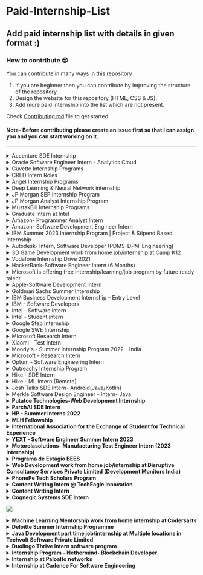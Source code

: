 # Paid-Internship-List

## Add paid internship list with details in given format :)

### How to contribute 😎<br>

You can contribute in many ways in this repository

1. If you are beginner then you can contribute by improving the structure of the repository. <br>
2. Design the website for this repository (HTML, CSS & JS). <br>
3. Add more paid internship into the list which are not present. <br>

Check [Contributing.md](https://github.com/avinash201199/Paid-Internship-List/blob/main/CONTRIBUTING.md) file to get started

#### Note- Before contributing please create an issue first so that I can assign you and you can start working on it.

<hr>

<details>
<summary>Accenture SDE Internship </summary>
<br>
About <br>
Jump-start your career when you join the Accenture Internship Program – an immersive curriculum designed to develop and empower you as you grow in your career. As an Accenture Intern, you will gain experience in working at the forefront of technology, solve business challenges, develop innovative solutions and learn from inspiring leaders. Thrive as you lead in doing work that matters while bringing out—and developing—the best in you..<br>
<br>
 
 Job description:<br>
 At Accenture, our interns work in project teams, which typically consist of 3 to 8 consultants led by a manager. The expectation is to have an active role in various aspects of the project: learning from professionals in the field, identifying issues, designing and conducting analyses, and helping to implement change. They are typically involved in discussions with, and presentations to senior client leaders. Our interns are usually assigned to a project on full-time basis. Each internship period generally lasts for 2-6 months.
 
 Pre-requisites:

<ul>
  <li>To apply, please submit your resume and transcript</li>
  <li>Currently studying in the 3rd or 4th year of university (2nd-year students are also welcome on a case-by-case basis)</li>
  <li>Track record of outstanding internship and co-curricular activities</li>
  <li>Good command of English (both spoken and written)</li>
  <li>B.Tech / B.E- (CSE/IT)/MCA</li>
</ul>

Official Website- <br>
https://www.accenture.com/sg-en/careers/local/accenture-internship-program<br>
<br>
</details>

<details>
<summary> Oracle Software Engineer Intern - Analytics Cloud </summary>
<br>
About <br>
Get a foot in the door and perhaps even get the chance to interview early for one of the best technology jobs in the world. 
Gain invaluable experience in what it is like to work at a leading global hardware and software systems innovator - Oracle. <br>

Official Website- <br>
https://eeho.fa.us2.oraclecloud.com/hcmUI/CandidateExperience/en/sites/CX_1/requisitions?mode=location
<br>
</details>

<details>
<summary> Cuvette Internship Programs </summary>
<br>
About <br>
Cuvette (pronounced as Q-vet) is the #1 way for College students & Early Graduates to get Internships, Jobs in Software, Management, Media, etc.<br>
<br>

Official Website- <br>
https://www.cuvette.tech/<br>
<br>

</details>

<details>
<summary> CRED Intern Roles </summary>
<br>

#### Role: Operations excellence intern

#### Location: Benguluru, Karnataka, India

#### Responsibilities:

* analyse business processes, find gaps and tackle problems in creative and logical ways and consistently brainstorm alternative solutions
* collaborate with different stakeholders within and outside operations to solve problems and develop solutions
* identifying automation opportunities and helping the teams to reduce the manual/monotonous efforts
* draw up and generate reports and dashboards using BI tools (Tableau, Metabase, Redash) to support various functions in operations
* utilise SQL to efficiently extract data for end-users
* work on no code tool platform/Python for automation and other internal use cases
* maximize output/efficiency of ticketing tools (CRM) for better customer experience
* define metrics for continuous monitoring of performance
* evaluate and create processes to handle customer queries for different LOBs
* build an operating plan for CS for planning and strategy


#### Eligibility:<br>
* possess strong analytical skills, make well judged decisions, have good numeracy and pay strong attention to detail with great problem solving
have a flexible approach and can thrive under pressure and a fast paced work environment
* are fluent in Microsoft Excel
* exhibit good knowledge in SQL and have hands on experience with SQL
* are familiar with data analytics and data visualization
* have prior operations/customer centric internship experience
* can be a full time intern for six months, join as early as possible and work out of the Bangalore office


Official Website- <br>
https://careers.cred.club/jobPosting?apply_url=https://jobs.lever.co/cred/3332081c-d0b6-4672-b968-3f44024010a0/apply<br>
<br>

</details>

<details>
<summary> Angel Internship Programs </summary>
<br>
About <br>
Angel co is top 10 best site for providing global network and internship around the globe where one can get their dream kick start to their career.<br>
<br>

Official Website- <br>
https://angel.co/jobs<br>
<br>

</details>

<details>
<summary> Deep Learning & Neural Network internship </summary>
<br>
About <br>
Doctunes Audiotech Private Limited is a SaaS company that has the vision to deliver the world's enriching experience of listening and understanding their documents by avoiding the problem of the language barrier.<br>
<br>

Official Website- <br>
https://internshala.com/internship/detail/deep-learning-neural-network-work-from-home-job-internship-at-doctunes-audiotech-private-limited1664866451<br>
<br>

</details>

<details>
<summary> JP Morgan SEP Internship Program </summary>
 
## About

JP Morgan's SEP Internship program is a summer internship program that gives students real-world experience.
The selection of this program is done under code for good hackathon which is a hackathon that is held in the summer in which the deserving candidates receive the offer to join the program

### Code for Good Hackathon- <br>
https://careers.jpmorgan.com/in/en/students/programs/code-for-good?search=&tags=location__AsiaPacific__India<br>
 
### JP Morgan SEP Intern Interview experience- <br>
 https://www.geeksforgeeks.org/jpmorgan-chase-co-code-for-good-internship-interview-experience-2021/
<br>

</details>

<details>
<summary> JP Morgan Analyst Internship Program</summary>
<br>
About <br>
 Build your knowledge while learning how to run a global business and sharpen your leadership skills, and make connections that will advance your career.<br>
<br>
#### PREFERRED QUALIFICATIONS <br>

- 0-2 years overall development/technical support experience.<br>
- Strong object oriented development knowledge in C++ and/or Java.<br>
- Knowledge of the UNIX/Linux operating system.<br>
- Proven ability to troubleshoot and identify the root cause of issues.<br>
- Demonstrates skill and passion for operational excellence.<br>
- Documentation skills<br>
Official Website- <br>
https://careers.jpmorgan.com/us/en/students/programs?search=&tags=location__AsiaPacific__India<br>
<br>

</details>
<details>
<summary> MustakBill Internship Programs </summary>
<br>
About <br>
Mustakbil Corner is one of the best opportunities providing network for youth to browse the latest scholarships, Internships, Jobs, and other amazing fields.<br>
<br>

Official Website- <br>
https://mustakbilcorner.com/category/internships/<br>
<br>

</details>
<details>
<summary> Graduate Intern at Intel </summary>
<br>
About <br>
Intels Information Security needs engineering students passionate about the field of Information Security , Cyber Security and are excited to enhance their skills by supplementing their classroom learning Interns in Intels Information Security team.<br>
<br>

Official Website- <br>
https://jobs.intel.com/job/bengaluru/graduate-intern/41147/34063306512<br>
<br>

</details>

<details>
<summary> Amazon- Programmer Analyst Intern </summary>
<br>
About <br>
The Transportation Team is looking for a passionate software programmer analyst 
who will be responsible for working with business, operations to gather ship carrier requirements
 and collaborate with transportation technology teams to integrate new carriers and ship methods into the network.
  As part of the integration, you have to design, develop and maintain transportation documents like shipping labels, 
  carrier electronic manifest and invoices. You should also be working alongside development on Amazon Corporate and 
  Divisional Software projects, updating/enhancing our current software, automation of manual configuration processes 
  and documentation of our systems.<br>

Your solutions will impact our customers directly! This job requires you to constantly hit the ground
running and your ability to learn quickly and work on disparate and overlapping tasks will define your success.
The ideal candidate must be detail oriented, have superior verbal and written communication skills, strong organizational skills,
able to juggle multiple tasks at once, able to work independently and can maintain professionalism under pressure.
You must be able to identify problems before they happen and implement solutions that detect and prevent outages.
You must be able to accurately prioritize projects, make sound judgments, work to improve the customer experience,
and get the right things done. <br>

#### BASIC QUALIFICATIONS <br>

- 0-3 years overall development/technical support experience.<br>
- Strong object oriented development knowledge in C++ and/or Java.<br>
- Knowledge of the UNIX/Linux operating system.<br>
- Proven ability to troubleshoot and identify the root cause of issues.<br>
- Demonstrates skill and passion for operational excellence.<br>
- Documentation skills<br>

#### PREFERRED QUALIFICATIONS <br>

- 0-3 years overall development/technical support experience.<br>
- Strong object oriented development knowledge in C++ and/or Java.<br>
- Knowledge of the UNIX/Linux operating system.<br>
- Knowledge on velocity language.<br>
- Proven ability to troubleshoot and identify the root cause of issues.<br>
- Demonstrates skill and passion for operational excellence.<br>
- Documentation skills<br>

Official Website- <br>
https://www.amazon.jobs/en-gb/jobs/1375720/programmer-analyst-intern<br>
<br>



</details>
<details>
<summary> Amazon- Software Development Engineer Intern </summary>
<br>
About <br>
At Amazon, we hire the best minds in technology to innovate and build on behalf of our customers. The intense focus we have on our customers is why we are one of the world’s most beloved brands – customer obsession is part of our company DNA. Our interns write real software and collaborate with a select group of experienced software development engineers (SDEs) who guide interns on projects that matter to our customers.<br>

As an intern, you will be matched to a manager and a mentor. You will have the opportunity to influence the evolution of Amazon technology and lead mission critical projects early in your career. Your design, code, and raw smarts will contribute to solving some of the most complex technical challenges in the areas of distributed systems, data mining, automation, optimization, scalability, and security – just to name a few.<br>

In addition to working on an impactful project, you will have the opportunity to engage with Amazonians for both personal and professional development, expand your network, and participate in activities with other interns throughout your internship. No matter the location of your internship, we give you the tools to own your project and learn in a real-world setting. Many of our technologies overlap, and you would be hard pressed to find a team that is not using Amazon Web Services (AWS), touching the catalogue, or iterating services to better personalize for customers.<br>

If this opportunity interests you, apply and come chart your own path at Amazon.<br>

By applying to this position your application will be considered for all locations we hire for in India. This includes but is not limited to Bengaluru, Chennai, Hyderabad, Delhi and Pune.<br>
Amazon internships are full-time (40 hours/week) for eight consecutive weeks (two months) with start dates between April and May 2021 or six months (as per university academic framework) with start dates between January and February 2021.
<br>

#### KEY JOB RESPONSIBILITIES <br>

· Collaborate with experienced cross-disciplinary Amazonians to conceive, design, and bring innovative products and services to market.<br>
· Design and build innovative technologies in a large distributed computing environment, and help lead fundamental changes in the industry.<br>
· Create solutions to run predictions on distributed systems with exposure to innovative technologies at incredible scale and speed.<br>
· Build distributed storage, index, and query systems that are scalable, fault-tolerant, low cost, and easy to manage/use.<br>
· Ability to design and code the right solutions starting with broadly defined problems.<br>
· Work in an agile environment to deliver high-quality software.<br>
<br>

#### BASIC QUALIFICATIONS <br>

· Currently enrolled in a Bachelor’s or Master’s Degree in Computer Science, Computer Engineering, or related field at time of application. <br>
· Knowledge of the syntax of languages such as Java, C/C++ or Python.<br>
· Knowledge of Computer Science fundamentals such as object-oriented design, algorithm design, data structures, problem solving, and complexity analysis.<br>

#### PREFERRED QUALIFICATIONS <br>

· Previous technical internship(s), if applicable.<br>
· Experience with distributed, multi-tiered systems, algorithms, and relational databases.<br>
· Experience in optimization mathematics such as linear programming and nonlinear optimization.<br>
· Ability to effectively articulate technical challenges and solutions.<br>
· Adept at handling ambiguous or undefined problems as well as ability to think abstractly.<br>
Official Website- <br>
https://www.amazon.jobs/en/jobs/1227693/software-development-engineer-intern<br>
<br>

</details>

<details>
<summary> IBM Summer 2023 Internship Program | Project & Stipend Based Internship</summary>
<br> Important Inforamtion<br>
Duration : According to skill decided by IBM
Stipend : Interns will be paid a stipend that is competitive to other leading companies in India.
Apply By : November 14, 2022
<br>About IBM<br>
<p>IBM’s greatest invention is the IBMer. We believe that through the application of intelligence, reason and science, we can improve business, society and the human condition, bringing the power of an open hybrid cloud and AI strategy to life for our clients and partners around the world.

Restlessly reinventing since 1911, we are not only one of the largest corporate organizations in the world, we’re also one of the biggest technology and consulting employers, with many of the Fortune 50 companies relying on the IBM Cloud to run their business.

At IBM, we pride ourselves on being an early adopter of artificial intelligence, quantum computing and blockchain. Now it’s time for you to join us on our journey to being a responsible technology innovator and a force for good in the world.</p>
<br> About the work from home job/internship <br>

<br>At a high level, our internships serve multi purposes:</br>

1. Interns bring in fresh ideas and perspectives to the lab and help us conduct world-class research, thus creating impact.
2. IBM Research provides interns an environment where they experience a world-class industrial research setting.
3. Projects completed during the internships become part of larger research projects at IBM.
4.The projects that the students participate in are also of interest to the universities that they come from and help increase collaborations with the universities.

<br>Required Technical and Professional Expertise</br>

1. Student must be enrolled in one of the following degree program: Btech/MS/Mtech/PhD
2. Preferred degrees include Computer science, Mathematics. 
3. Student should have good hands-on experience in one or more of these programming languages widely used in open source community projects such as Go, Python, Ruby,      C/C++, Java, Node.js, Javascript etc.
4. Student should have decent Linux programming exposure.
5. Good to have some exposure to open source projects within Kubernetes/Big Data platform communities such as Knative, Operators, Fluentd, Prometheus, Elasticsearch      etc.
6. Good knowledge of software engineering practices including agile processes
7. Student must have very strong problem solving aptitude and ability to delve into multifaceted pieces of knowledge


<br>Who Can Apply : <br>
Only those candidates can apply who:

1. The student must be enrolled in either a Btech, MS, Mtech, or Ph.D. program.
   Mathematics and computer science degrees are preferred.
2. One or more of these programming languages, such as Go, Python, Ruby, C/C++, Java, Node.js, Javascript, etc., which are frequently used in open-source community        projects, should be well-practiced by the student.
3. The student should have some programming experience with Linux.
4. It is advantageous to have some familiarity with open source initiatives within the Kubernetes/Big Data platform communities, like Knative, Operators, Fluentd,        Prometheus, Elasticsearch, etc.
5. Good familiarity with agile procedures in software engineering
6. The student must have a very good knack for solving problems and the capacity to dig into complex areas of study.

<br>Benifits : </br>
<ul>
   <li>The interns receive a stipend that is competitive with other leading companies in India.</li>
   <li>Ierns receive an internship completion certificate from IBM after the successful completion of the internship.</li>
   <li>A great opportunity to do an internship in IBM as top leading IBM experts guide you</li>
</ul>
<br>How to apply : </br>
<ul>
   <li>To apply to IBM Summer 2023 Internship Program <a href="https://krb-sjobs.brassring.com/TGnewUI/Search/home/HomeWithPreLoad?PageType=JobDetails&partnerid=26059&siteid=5016&Areq=593855BR#jobDetails=623218_5016">Apply Now.</a></li>
   <li>After registering, you will receive an email confirmation with an IBM Reference Number. Please remember this.</li>
   <li>Please review the project specifics and make a shortlist of the three projects you would choose to work on.</li>
   <li>Please provide the three shortlisted projects and your IBM Reference number.</li>
</ul>
To view the official notification of the IBM Summer 2023 Internship Program <a href="https://researcher.draco.res.ibm.com/researcher/view_group_subpage.php?id=8101">
CLICK HERE.</a></li>
</details>


<details>
<summary>Autodesk- Intern, Software Developer (PDMS-DPM-Engineering)</summary>
<br>
About <br>

Fusion 360 is a Integrated CAD, CAM and CAE software that eliminates need for connected product development process, Unifying design, engineering and manufacturing into a single platform. Fusion Team is data backbone of Fusion 360 and is a Cloud Collaboration Tool that supports data workflows for Fusion 360. It eliminates the inefficiencies that disparate tools create when working with your internal and external teams. Fusion team enables you to manage access and share files securely with internal and external stakeholders. It supports viewing and rendering of design files as well. It helps you Remove the silos from your traditional design process and utilize a modern collaboration environment regardless of your role. Connect your teams and external stakeholders, communicate in real-time and centralize project activity.In this position, intern would be working on Fusion Team ecosystem that has myriad of microservices, monolith BE Rest Services, Web & Mobile interface, etc. We encourage applicants to bring their insight, imagination, and a healthy disregard for the impossible. Together, we can build for everyone.<br>
<br><br>

Responsibilities <br>

Research, conceive and develop software applications to extend and improve on Autodesk's product offering<br>
Collaborate on scalability issues involving access to data and information<br>
Utilize exposure to large-scale production software troubleshooting<br>
Help maintain mission critical services<br>

Minimum Qualifications<br>

Bachelor/Master of Engineering with major in: Computer Science/Mechanical/Civil/Electrical etc.<br>
Full-time, 6-month commitment from June to July 2022<br>

Preferred Qualifications<br>

Hands-on with Java and Node.js Stack<br>
Exposure to web designing using modern Front End Framework such as React, Angular, Vue, etc<br>
Exposure to DBMS such as mySQL, MongoDB, etc.<br>

Official Website- <br>
https://autodesk.wd1.myworkdayjobs.com/en-US/uni/job/Pune-IND/Intern--Software-Developer--PDMS-DPM-Engineering-_22WD57844<br>
<br>

</details>  
<details>
<summary> 3D Game Development work from home job/internship at Camp K12</summary>
<br> Important Inforamtion<br>
Duration : 2 months
Stipend : Rs 20,000
Apply By : 11 October,22
<br>About Camp K12<br>
<p>Camp K12 is an ed-tech startup founded by an MIT and Harvard computer science graduate and ex-CEO of Apple India to bring coding and 21st-century skills to students from age groups 6-18 around the globe. We were India's first coding boot camp for school kids in 2011. Today, we are leading the K-12 education space, both offline and online, by making cutting-edge techs like AI, 3D/virtual reality programming, and web & mobile app development and making it accessible to young students via our custom-built technology platforms. Our alumni team of diverse 1000+ changemakers has taught over 50,000+ students, worked with 200+ schools nationwide, and collaborated with institutions like Google, Adobe, IIM Bangalore, IIT Delhi, and more to inspire an entire generation of young makers and doers. Want to make a dent in the education sector? Come and be a part of us, get trained by TFI alumni and Google instructors, and join the movement.</p>
<br> About the work from home job/internship <br>

Selected intern's day-to-day responsibilities include:

1. Ideate and create games on an in-house block-based coding platform
2. Understand the game design, mechanics and enhance the functionalities of the game after receiving feedback
3. Make changes and debug the code to make games for kids

<br? Skills Required <br>
<ul>
    <li>Animation</li>
    <li>AutoCAD</li>
    <li>Blender 3D</li>
    <li>Design Thinking</li>
    <li>Unity 3D</li>
    <li>Unity Engine</li>
</ul>
<br>Who Can Apply ? <br>
Only those candidates can apply who:

1. are available for the work from home job/internship

2. can start the work from home job/internship between 26th Sep'22 and 31st Oct'22

3. are available for duration of 2 months

4. have relevant skills and interests

* Women wanting to start/restart their career can also apply.
<br><a href="https://internshala.com/internship/detail/3d-game-development-work-from-home-job-internship-at-camp-k121664188193">Apply Now.</a><br>

</details>

<details>
 <summary>
  Vodafone Internship Drive 2021</summary>
 <br>
 <h1>About</h1>
 Vodafone is hiring for the position of the intern, for more such off campus drives, internships, free udemy coupons be updated on our website. <br>
<h2>What helps you in getting selected?</h2>

- **Resume:** A resume or CV is the first thing that will reach your recruiter/employer.
  - Your resume should not exceed more than a page.
  - Your resume should mention your skills and projects (most important)
  - Never send resume in docx file. Always send your resume in pdf file format.
  - Your resume should have a clear focus on the job position that you are looking forward to.
- Prepare for your exams through test series and learning material. ([Edusera](https://edusera.org/) Recommended)
- Improve your communication skills.
- Maintain your Linkedin Profile (Highly recommended)
  <br>

# **Eligibility**

- Data Modelling
- Data Visualisation
- Data Analytics and Insights
- Data Management and Transformation
- AI – Deep and Machine Learning
- Leading Organisation Culture and
- ChangeStrategic
- Mindset

#### BASIC QUALIFICATIONS <br>

- Currently enrolled in a Bachelor’s or Master’s Degree in Computer Science, Computer Engineering, or related field at time of application. <br>
- Knowledge of the syntax of languages such as Java, C/C++ or Python.<br>
- Knowledge of Computer Science fundamentals such as object-oriented design, algorithm design, data structures, problem solving, and complexity analysis.<br>
[official Vodafone site](https://careers.vodafone.com/job/Pune-Intern/722984701)
</details>

<details>
 <summary>
  HackerRank-Software Engineer Intern (6 Months)</summary>
 <br>
 <h1>About</h1>
 This is a 6 month full-time internship (Jan - June 2022).
Please apply only if you're available full-time for the entire duration. <br>
If you're happily obsessed with writing great code that will be used by other great engineers around the world, read on - this just may be the perfect role for you. HackerRank is looking for high potential Hacker Interns to join our team of world-class full-time Hackers as we build the most engaged community of Developers.<br>
The hypothesis: Every hacker has a category of challenges that they love, whether they are coding at their level or pushing their limits and learning something new.<br>

<h1>Life as an intern at HackerRank</h1>

World class mentors, great culture and amazing people and opportunities to make a difference all in a real world scenario and right at the beginning of your career! If this sounds exciting, read on...<br>

- Each one of you will be paired with a mentor, who will support you throughout your internship.<br>
- You get to push your code to prod and contribute to meaningful & real-world projects right from your first month.<br>
- Transparent communication is the key metrics binding all of us here. You’ll have access to all the information needed including the company’s progress every week directly from the Executive team. <br>
- You’ll have direct access to all employees in the company and can always challenge the status quo enabling you to be more data driven. <br>
- Whether you're graduating and seeking a full-time position after your internship, or hoping to return for another internship next year, you'll be considered for a returning offer during your internship.<br>
- You get to design your own internship page with your batch. Glance through the previous years’ pages 2014, 2015, 2016, 2017, 2018 winter, 2018 summer, 2019 winter, 2019 summer, 2020 winter, Indy 2020 winter, 2021 winter and 2021 summer.<br>
- What do the previous Interns have to say ? Take a sneak peek (Blog post by Urvashi, blog post by Atibhi, blog post by Miloni)
  <br>

**Steps to apply for Internship**

<h2>Solve 3 challenges</h2>
Visit https://www.hackerrank.com/contests/hackerrank-internship-challenges/challenges and solve all three challenges in that page. There is no time limit to solve these challenges. These challenges are not your standard DSA questions, but simple coding questions. All we want to check is whether you can translate from English to (C/C++/Python or Java....). This round is not intended to understand your dynamic programming or BFS/DFS skills. But we need to ensure you can code simple programming challenges before we consider you for the next round. Please make sure you mention your HackerRank profile (with which you solved the three questions) in your resume.<br>

<h2>Create a resume.</h2>
Go to hackerresume.com and create a resume there. ONLY the resumes created at HackerResume will be considered for the internship.
Why do we ask for resume in this format? Your resume is actually reviewed by Hari, the CTO of HackerRank. He accepts of having "well designed resume bias". Everyone (including Hari) likes a good resume. But in an ideal world, only your work/skill in the resume should matter. Design of the resume should not decide whether you are selected to the next round or not. To avoid this bias completely, we are trying to get all the resume in a single, simple & same format. 
Also, we've picked one of the best resume template out there to create a resume for you. We've also followed some of the best practices from the book https://thetechresume.com/ so that you don't have to do all the hard work. We hope even if things don't end well with HackerRank internship, this resume is helpful to you.<br>

<h2>Upload your resume</h2>
Come back to this page, scroll down and Apply to the job below only with your HackerResume.<br>
DON'T USE THE APPLY VIA LINKEDIN OPTION.<br>
If you have any questions about the above mentioned steps, write into internship-queries@hackerrank.com and someone from our team will answer it.

[official HackerRank site](https://boards.greenhouse.io/hackerrank/jobs/3223315)

</details>

<details>
<summary> Microsoft is offering free internship/learning/job program by future ready talent </summary>
<br>
 <h1> About </h1> <br>
Future Ready Talent is a virtual internship platform with an opportunity to learn the in-demand azure cloud & security skills aligned to industry needs. The program aims at preparing learners work towards solving business challenges and creating innovative solutions using the power of Microsoft Azure & GitHub tools.<br>

 <h1> How does it work? </h1> <br>

Future Ready Talent is a virtual internship platform for students with an opportunity to learn the in-demand technology skills and work towards solving real world problem using the power of Microsoft Azure & GitHub tools. The students can earn internship credits on completion of the program with an entry to exclusive career fairs. <br>

The program is open to all students who will be joining the workforce in next 2 years along with students who graduated in 2021. <br>

<h1> Goal of the Program </h1> <br>

Future Ready Talent is a virtual internship platform with an opportunity to learn the in-demand azure cloud & security skills aligned to industry needs. The program aims at preparing learners work towards solving business challenges and creating innovative solutions using the power of Microsoft Azure & GitHub tools. <br>

Future Ready Talent is a virtual internship platform with an opportunity to learn the in-demand azure cloud & security skills aligned to industry needs. The program aims at preparing learners work towards solving business challenges and creating innovative solutions using the power of Microsoft Azure & GitHub tools. <br>

# **Eligibility**

The program is open to students who will graduate in 2022, 2023, and graduated in 2021. Students from all specializations are open to participate. <br>

Official Website- <br>
https://futurereadytalent.in/courses <br>
<br>

</details>

<details>
 <summary> Apple-Software Development Intern </summary>
 <br>
 <h1>About</h1>
 People at Apple don’t just build products — they craft the kind of experience that has revolutionised entire industries. The diverse collection of our people and their ideas encourage innovation in everything we do. Imagine what you could do here! Join Apple, and help us leave the world better than we found it. At Apple, new ideas have a way of becoming phenomenal products, services, and customer experiences very quickly. Every single day, people do amazing things at Apple. Apple is an Equal Employment Opportunity Employer that is committed to inclusion and diversity. We also take affirmative action to offer employment and advancement opportunities to all applicants including minorities women protected veterans and individuals with disabilities. <br>
<h2>Description</h2>
At Apple, we work every single day to craft products that enrich people’s lives. Our Advertising Platforms group makes it possible for people around the world to easily access informative and imaginative content on their devices while helping publishers and developers promote and monetize their work. Our technology and services power advertising in Apple News and Search Ads in App Store. Our platforms are highly-performant, deployed at scale, and setting new standards for enabling effective advertising while protecting user privacy. As part of our geographical expansion, we’re looking for strong Software Development Engineers to build highly scalable data platforms and services. The people here at Apple don’t just build products — they build the kind of wonder that’s revolutionized entire industries. It’s the diversity of those people and their ideas that inspires the innovation that runs through everything we do, from amazing technology to industry-leading environmental efforts. Join Apple, and help us leave the world better than we found it.
<br>
 
 #### BASIC QUALIFICATIONS <br>
We are looking to hire full time software engineering interns across different organisations within Apple to intern between January - July ’22.<br>
 
 #### ADDITIONAL REQUIREMENTS <br>
 
Apple has a long-standing commitment to India, with a focus on product development, iOS ecosystem expansion, manufacturing, and sales.<br>

Fostering India’s vibrant and entrepreneurial iOS development community, Apple’s App Accelerator in Bengaluru provides specialised support and training to local developers and we’ve helped numerous apps find local and international success. The App Accelerator has led to more than 873,000 jobs in India that can be attributed directly to the iOS App ecosystem.<br>

India is one of the few countries in the world where Apple manufactures iPhones. We are proud to locally manufacture iPhone 12, iPhone SE, iPhone 11 and iPhone XR, and have also previously manufactured iPhone 7, iPhone 6S, and the first generation of iPhone SE in country.<br>

A number of Apple’s suppliers with operations in India have steadily joined Apple’s Supplier Clean Energy Programme, recently including Yuto and CCL. We’re also working with Wistron on an educational health programme focused on women’s health and well-being as they have an outsized impact on their families and community.<br>

Our community initiatives also include providing iPads to Akanksha Foundation who educate children from low-income communities across Mumbai and Pune. We are also expanding our investments in education, by introducing the global Apple Teacher programme for 5,700 Apple Teacher members and 1,000 Apple Teachers so far who are integrating technology into their teaching and learning practice <br>

Official Website- <br>
https://jobs.apple.com/en-us/details/200300095/software-development-intern<br>
<br>

</details>


<details>
 <summary> Goldman Sachs Summer Internship</summary>
 <br>
 <h1>About</h1>
 Make things possible this summer at Goldman Sachs

Our Summer Analyst Internship is an eight to ten week summer internship for undergraduate students. You will be fully immersed in the day-to-day activities of one of our divisions.

As a participant, you will:

Attend orientation where you’ll learn about our culture, as well as the benefits and responsibilities of being a member of the firm
Receive division-specific training designed to help you succeed
Have the opportunity to work on real responsibilities alongside fellow interns and our people

Date: Summer 2022
Location: Bengaluru
Eligibility: Candidates currently pursuing a college or university degree and is usually undertaken during the second penultimate year of study.
<br>

<br>

Official Website- <br>
https://www.goldmansachs.com/careers/students/programs/india/summer-analyst-program.html<br>
<br>

</details>

<details>
 <summary> IBM Business Development Internship – Entry Level</summary>
 <br>
 <h1>About</h1>
 At IBM, work is more than a job – it’s a calling: To build. To design. To code. To consult. To think along with clients and sell. To make markets. To invent. To collaborate. Not just to do something better, but to attempt things you’ve never thought possible. Are you ready to lead in this new era of technology and solve some of the world’s most challenging problems? If so, lets talk. <br>
<h2>Your Role and Responsibilities</h2>
Work with clients to identify business challenges and contribute to client deliverables by refining, analyzing, and structuring relevant data. Test hypotheses to validate the root cause of business or technical issues and enable solution development
Deliver projects and/or initiatives that address multi-faceted issues, working across organizational boundaries, interfacing with senior executives and working effectively in teams
Develop value-creating strategies and models that enable clients to innovate, drive growth and increase their business profitability
Attain strong business acumen, strategy and cross-industry thought leadership; acquire ability to research, analyze & determine how and where the client should compete
Produce deliverables that reflect insights into the client’s competitors, market challenges, relevant best practices and trends
Define specific performance measures, targets, and goals to enable clients to measure success; articulate how the metrics contribute to the business case and link to client’s overall strategy or mission
Participate in developing a business case by documenting the relationship between business requirements, the proposed solution, trade-offs, and expected results.

<br>
 
 #### Eligibility <br>
Environment:
You should have professional knowledge related to incumbent’s position and ability to absorb professional knowledge quickly and develop skills related to technical, functional, software and soft skills.<br>
Communication and Collaboration:
You should demonstrate good interpersonal, and collaboration skills. In addition, good communication and presentation skills for effective interactions with project partners<br>
Flexibility:
You should be willing to skill-up in multiple domains and technologies, work in any IBM metro city location and travel as required

<br>

Official Website- <br>
https://careers.ibm.com/job/13886353/intern-remote/?codes=IBM_CareerWebSite<br>
<br>

</details>

<details>
<summary> IBM - Software Developers</summary>
<br>
About <br>

Design, develop, debug and Test application software
Take initiative and excel in teamwork <br>

Required Technical and Professional Expertise <br>

Should be good understanding and coding knowledge in atleast one of these languages: Java, Perl, Python, React JS<br>
Developing reusable software/framework-based products dealing with scalability, availability, reliability, testability<br>
Deliver software that meets functional and non-functional requirements, quality metrics and validating test cases for incorporation into MSS Platform and Applications.<br>
Ability to learn new technologies and processes and quickly apply them to the overall development effort.<br>
Skilled in software design, data structures, and algorithms<br>
Problem solving skills, attention to detail, and the ability to think creatively<br>
<br><br>

Preferred Technical and Professional Expertise<br>

Knowledge with Linux and Kubernetes, Microservices, Swagger, REST, JSON, Kafka<br>
ServiceNow, Gradle, Maven, GitHub, Jenkins, Spring Boot, MySQL, Elastic Search, unit testing (junit)<br>
Other: GitOps Flux, OpenShift, Helm, IBM Cloud, CouchDB, HashiCorp Vault, IBM Cloud Paks, Sonar, Ansible <br>

Official Website- <br>
https://careers.ibm.com/job/15137642/<br>
<br>

</details>
  
  <details>
<summary>Intel - Software intern</summary>
<br>
About <br>

Minimum qualifications are required to be initially considered for this position. Preferred qualifications are in addition to the minimum requirements and are considered a plus factor in identifying top candidates. Minimum Qualifications: � � Preferred Qualifications: � � Requirements listed would be obtained through a combination of industry relevant job experience, internship experiences and or schoolwork/classes/research.
<br>

Official Website- <br>
https://www.linkedin.com/jobs/view/2994083985/<br>
<br>

</details>

</details>
  
  <details>
<summary>Intel - Student intern</summary>
<br>
About <br>
A candidate for a temporary position who has not yet graduated and is working towards a relevant Bachelor's, Specialist's, Technical, Master's or PhD degree from a relevant academic institute. A Student employee can do specific work in the area of their future degree or work as a Generalist in a specific department. The Studentship is limited in time with the intent to hire into an College Graduate/ Technical Graduate position as appropriate <br>

Qualifications <br>

Minimum qualifications are required to be initially considered for this position. Preferred qualifications are in addition to the minimum requirements and are considered a plus factor in identifying top candidates. Minimum Qualifications: � � Preferred Qualifications: � �Requirements listed would be obtained through a combination of industry relevant job experience, internship experiences and or schoolwork/classes/research.
<br>

Official Website- <br>
https://www.linkedin.com/jobs/view/2996404172/<br>
<br>

</details>

<details>
 <summary>
   Google Step Internship</summary>
 <br>
 <h1>About</h1>
 STEP (Student Training in Engineering Program), formerly known as Engineering Practicum, is a 12-week internship for first and second-year undergraduate students with a passion for computer science. The internship program has a focus of providing development opportunities to students from groups historically underrepresented in tech, through technical training and professional development. Our unique internship offers the opportunity to work on a software project alongside other STEP interns and full-time Googlers, and provides the chance to bridge the gap between academic understanding and practical professional experience. <br>
<h2>What helps you in getting selected?</h2>

- **Resume Selection:**
  _ Your resume should not exceed one page limit.
  _ Mention your accomplishments, skills and projects (most important)
  _ Preferred format: .pdf
  _ Improve your communication skills. \* Maintain your Linkedin Profile (Highly recommended)
  <br>

# **Eligibility**

- Second Year undergraduate with a major in Computer Science or related fields.

#### BASIC QUALIFICATIONS <br>

- Currently enrolled in a Bachelor’s or Master’s Degree in Computer Science, Computer Engineering, or related field at time of application. <br>
- Knowledge of the syntax of languages such as Java, C/C++ or Python.<br>
- Knowledge of Computer Science fundamentals such as object-oriented design, algorithm design, data structures, problem solving, and complexity analysis.<br>
  Official website link : [click here](https://buildyourfuture.withgoogle.com/programs/step/)

</details>

<details>
 <summary>
   Google SWE Internship</summary>
 <br>
 <h1>About</h1>
 This is 12-13 weeks internship, wherein students work alongside other STEP interns on a specific SWE project, attend skills-based and professional development training and are mentored by Google engineers.<br>

**Application process**
To start the application process, you will need an updated CV or resume and a current unofficial or official transcript in English. Provide the required materials in the appropriate sections (PDFs preferred):

1. In the “Resume Section:” attach an updated CV or resume. <br>
2. In the “Education Section:” attach a current or recent unofficial or official transcript in English. <br>

**Minimum qualifications:**

1. Currently enrolled in a Bachelor's, Master’s or PhD degree in Computer Science or a related technical field. <br>
2. Experience with Data Structures or Algorithms from university, an internship, open source hobby coding, or other practical experience. <br>
3. Coding experience in one of the following programming languages: C++, Java, Python or Go. <br>

**Preferred qualifications:**

1. Available to work full-time for a minimum of 13 weeks. <br>
2. Returning to your degree after completing the internship. <br>
3. Internship or work experience (i.e. research assistant, teaching assistant, personal projects, etc) programming in either: C++, Java, Python or Go. <br>
4. Experience with one or more of the following: web application development, Unix/Linux, mobile application development, distributed and parallel systems, machine learning, information retrieval, natural language processing, networking, developing large software systems, and/or security software development. <br>
5. Interest and ability to learn other coding languages as needed. <br>
6. Ability to speak and write in English fluently. <br>

[official website link](https://buildyourfuture.withgoogle.com/internships/)

</details>

<details>
 <summary>
   Microsoft Research Intern</summary>
 <br>
 <h1>About</h1>
 Interns put inquiry and theory into practice.
 Working with some of the world’s best researchers, interns learn, collaborate, and network for life. Interns not only advance their own careers, but they also  contribute to the exciting R&D strides our researchers are making. <br>

**Application process**
To start the application process, you will need an updated CV or resume and a current unofficial or official transcript in English. Provide the required materials in the appropriate sections (PDFs preferred):

1. In the “Resume Section:” attach an updated CV or resume. <br>
2. In the “Education Section:” attach a current or recent unofficial or official transcript in English. <br>

**Minimum qualifications:**
1.Candidates must be enroled in a university as part of either a doctoral, masters, or undergraduate program (or must be a recent graduate from such a program).Please include your resume and upto three letters of recommendation while applying for this job.
2.Each applicant should request for a letter of recommendation by giving the name and email ID of the referee in the tool. The request will then be routed to the referee to upload a letter of recommendation. Please pay attention to the five areas of research and choose your interest while answering to the screening questions.<br>

**Preferred qualifications:**

1. Available to work full-time for a minimum of 13 weeks. <br>
2. Returning to your degree after completing the internship. <br>
3. Interest and ability to learn other coding languages as needed. <br>
4. Ability to speak and write in English fluently. <br>

[official website link](https://careers.microsoft.com/us/en/job/931311/Research-Intern)

</details>
<details>
 <summary>Xiaomi - Test Intern</summary>
 <br>
 <h1>About</h1>
 Selected intern's day-to-day responsibilities include:

• Provide technical support on project testing around the preparation of test coverage, scripts preparation

• Work on defect template setup, requirement traceability configuration, and any other configuration requirements around the testing

• Work on defect life cycle management within the project

• Look for opportunities to use testing automation tools and techniques to improve the quality and delivery of the testing. <br>

[official website link](https://xiaomi.app.param.ai/jobs/test-intern-880/)

</details>

<details>
 <summary>Moody's - Summer Internship Program 2022 – India</summary>
 <br>
 <h1>About</h1>
 Qualifications <br><br>
 
• Students from diverse backgrounds and academic disciplines with a strong focus on Computer Science, Software Engineering, Business, Finance, Accounting, Economics or   Liberal Arts.
 
• Students who are graduating between December 2022 – June 2023.
Moody’s is an equal opportunity employer. All qualified applicants will receive consideration for employment without regard to race, color, religion, sex, national origin, disability, protected veteran status, sexual orientation, gender expression, gender identity or any other characteristic protected by law.<br>

[official website link](https://careers.moodys.com/job/14468787/summer-internship-program-2022-india-gurgaon-in/)

</details>

<details>
 <summary>Microsoft - Research Intern</summary>
 <br>
 <h1>About</h1>
 
 Responsibilities <br>
During the internship, students are paired with mentors and expected to collaborate with other interns and researchers, present findings, and contribute to the vibrant life of the community.

MSR India conducts research in a wide range of areas and Internships are available in all of them.

In the application process, we’ll try to find the opportunity that best aligns with your interests.

Internships are offered year round, though a majority begin in the summer.

All internships are paid. And, we’ll help with visa applications where needed.

Qualifications <br>
Candidates must be enroled in a university as part of either a doctoral, masters, or undergraduate program (or must be a recent graduate from such a program). Please include your resume and upto three letters of recommendation while applying for this job.

Each applicant should request for a letter of recommendation by giving the name and email ID of the referee in the tool. The request will then be routed to the referee to upload a letter of recommendation. Please pay attention to the five areas of research and choose your interest while answering to the screening questions.

[official website link](https://careers.microsoft.com/us/en/job/931311/Research-Intern)

</details>

<details>
 <summary>Optum - Software Engineering Intern</summary>
 <br>
 <h1>About</h1>
 
 Required Qualifications <br>
 
Uprising Junior or Senior student working towards a bachelor’s degree in Computer Science, Information Technology, Computer Engineering or related field <br>
Understanding of object-oriented programming concepts<br>
Working knowledge of Visual Studio, VB.NET/C#, .NET Core, .NET Framework, ASP.NET, ADO.NET, Angular, Web API<br>
Experience with SQL database applications<br>
Full COVID-19 vaccination is an essential requirement of this role. Candidates located in states that mandate COVID-19 booster doses must also comply with those state requirements. UnitedHealth Group will adhere to all federal, state and local regulations as well as all client requirements and will obtain necessary proof of vaccination, and boosters when applicable, prior to employment to ensure compliance<br>

[official website link](https://www.linkedin.com/jobs/view/2992328274/)

</details>


<details>
 <summary>Outreachy Internship Program</summary>
 <br>
 <h1>About</h1>
 <br>Outreachy is a three-month-long internship program which is organized by the Software Freedom Conservancy for the people who are underrepresented in this specific field. It is a paid and remote internship, and it is conducted twice a year that is from May to August and December to March. In the Outreachy program, you will get to contribute to open source so if you are familiar to open source then this will increase your chances of getting shortlisted for the program. The amount paid as a stipend is around 7000 USD and the internship completely works from home but if you need to attend any event related to this program then the travel stipend of 500 USD is also available. The Outreachy Internship program is not only for programmers or developers, there are lots of opportunities in the Outreachy program for non-technical people too.The program is mainly for women, transgender, genderqueer, non-binary people, people of color, and people who faced discrimination because of caste or tribe.<br>
 
 Eligibility <br>
 
-The minimum age of the applicant must be 18 at the time of applying for the program.
-The candidate must be available to spend 40 hours or more per week throughout the program.
-Candidates who were GSoC interns earlier are not eligible for Outreachy even if they have not completed their GSoC program successfully.
-Candidates who applied for a previous Outreachy program but got rejected can also apply.
-Candidates who have part-time jobs or contract-based jobs are eligible for the program but candidates having full-time jobs are not eligible.
-If the candidate is a university student then he or she can only apply for the first round if their university lies in Northern Hemisphere and if their university lies in Southern Hemisphere then they can only apply for the second round.
-If the university lie near the equator or the candidate is a final year student then he or she can apply for either of the two rounds.<br>

[official website link](https://www.outreachy.org/)

</details>

<details>
  <summary>Hike - SDE Intern </summary>
 <br>
 <h1>About</h1>
 
##### Skills & Experience We're Looking For 👨‍💻
  
* Bachelor's Degree in Computer Science, Software Engineering or related area
* Experience with various programming languages such as C++/C# programming, Java, HTML5, and JavaScript
* Ability to interact with cross-functional teams
* Highly developed analytical and organizational skills
* Work in an agile environment to deliver high-quality software.
* Experience with distributed, multi-tiered systems, algorithms, and relational databases.
* Experience in optimization mathematics such as linear programming and nonlinear optimization.
* Ability to effectively articulate technical challenges and solutions.
* Ability to design and code the right solutions starting with broadly defined problems.
<br>

[official website link](https://www.linkedin.com/jobs/view/2936952678/)

</details>

<details>
  <summary>Hike - ML Intern (Remote) </summary>
 <br>
 <h1>About</h1>
 
##### Skills & Experience We're Looking For 👨‍💻
  
* B.tech/MS from a top Tier institute (preferably final year of Computer Science/Mathematics & Computing/Electronics & Communication/Physics/Statistics)
* Strong programming abilities, especially Python Scientific Stack (Numpy, Pandas, Scikit-Learn etc.)
* Solid foundations in Linear Algebra, Signal Processing, Optimization & Data Structures
* Exposure to Machine Learning - preferably, Deep Learning with Pytorch/Tensorflow.
* Excited about building cutting edge AI products in the fields of Computer Vision, Graphics, Audio, AR/VR etc.
* Relentless passion to learn, own & deliver user delight.
* Willingness to evolve into full time ML-Engg/ML-Scientist at Hike over the coming year or so.
* Bonus: Familiarity with one or more of the following tech - Android, Javascript and Unity.<br>
[official website link](https://www.linkedin.com/jobs/view/2984233909/)
</details>

<details>
<summary>Josh Talks SDE Intern- Android(Java/Kotlin) </summary>
<br>
About <br>
Android Development Internship <br>

Stipend: 25,000 per month <br>

Location: Koramangala, Bangalore<br>

Type: Full Time in Office<br>

Disclaimer: This position is expected to start around April 2022 and continue through the entire year into early next year. We ask for a minimum of 6 months, full-time, for most internships. Please consider before submitting an application.<br>

This is a full time in office internship, please consult your school before applying. If you are not based in Bangalore you will be required to move here.<br>

Official Website- <br>
https://www.linkedin.com/jobs/view/3016144294/<br>
<br>

</details>

<details>
<summary> Merkle Software Design Engineer - Intern- Java </summary>
<br>
About <br>
 
#### What would your day look like: 
 
Implement solutions for broadly defined problems <br>
Must have JAVA knowlegde.<br>
 Be involved in full fledged product development.  <br>
 Collaborate with cross-functional teams to define, design, and Build New Features, Push them to production fast.<br>
 Be part of daily scrums, ideate and brainstorm solutions with Managers, Mentors and show off your convincing skills.<br>
 Do peer code reviews, write automation tests, we have OCD when it comes to quality.  <br>
 Unit-test code for robustness, including edge cases, usability, and general reliability.  <br>
 Work on bug fixing and improving application performance.  <br>
 Debug production issues across services and levels of the stack  <br>
 Discuss new ideas in weekly tech forum with your peers and mentors <br>
  
Qualifications:<br>
  
You'd fit right in if you have:  
 
• Have a solid grounding in Computer Science fundamentals
• Are good at Problem solving  
• Know and have good hands on at least more than 2 programming languages with ease and have a strong opinion of which one is your favorite.  
• Have actively developed firsthand any web application with database/datastore, simple or complex does not matter to us, using Nodejs/Java/Python or any other language and deployed or thinking of deploying it on any cloud server like AWS/GCP etc.  
• We would love to look at your Github repo or links to the deployed web-app. Beautiful UI does not matter, as much as a Postman collection does, so bonus marks for creating API documentation or having a detailed README on Github.
• Have the right attitude, are a team player and an avid learner.
  
Join us If you are excited about:  <br>

• Opportunities to learn bleeding edge technologies, from scratch, on real-life projects as an Intern.

• An environment that encourages contribution and values opinions.

• A place full of like-minded & smart folks

• A start-up culture that you'd cherish forever in your work life

• Flexible career paths.

• A chance to have a lot of fun while you work.

Official Website- <br>
https://www.merkleinc.com/emea/careers/all-openings/743999769680950<br>
<br>

</details>

<details>
<summary> <b>Putatoe Technologies-Web Development Internship <b> </summary>
<br>
About Putatoe Technologies Private Limited <br>
We are an early-stage budding startup working on creating an application that would make all the daily household services reach the end-user without any inconvenience.
Skill(s) required <br>
1.Bootstrap <br>
2.CSS <br>
3.HTML <br>
4.JavaScript <br>
5.jQuery <br>
6.ReactJS <br>

Who can apply
Only those candidates can apply who:

1. Are available for the work from home job/internship
2. Can start the work from home job/internship between 1st Oct'22 and 5th Nov'22
3. Are available for duration of 4 months
4. Have relevant skills and interests

- Women wanting to start/restart their career can also apply.

Perks <br>

1. Certificate
2. Letter of recommendation
3. Flexible work hours

Apply <br> here : https://internshala.com/internship/detail/web-development-work-from-home-job-internship-at-putatoe-technologies-private-limited1664639146

</details>

<details>
<summary> ParchAI SDE Intern</summary>

## About

ParchAI is hiring for SDE Intern

## Responsibilities of the Candidate:

- Need a javascript developer for developing various applications in our new tracking system. The skills we are looking for are mentioned below:
  <br><br>

## BASIC REQUIREMENTS:

- Basic understanding of the MERN stack.
- Sound knowledge of HTML and CSS and working of the DOM.
- Sound knowledge of Javascript concepts and data structures.
- Know how to develop web-apis in NodeJs.
- Good problem solving skills
- Good to have :
  - working knowledge of Cloud functions namely in AWS Lambda or Google Cloud functions.
  - Experience in Serverless framework.
  - knowledge in developing REST API using Node and Express.
  - knowledge in working with MySQL and Mongo databases.
    <br><br>

## About Intership

- The intern will be expected to intern for 3 months in ParchAI. The interns are expected to get hands on experience on latest technologies used in the industry and have a internship certificate on completion of the tenure.
  website - https://parchai.io/
  <br>
- For applying, send your CV at

  - hr@parchai.io

  </details>

<details>
<summary> HP - Summer Interns 2022 </summary>
<br>
About <br>
 
#### Responsibilities:
 
Apprentice includes students working at hp who are enrolled in apprenticeship programs in association with their university. Typically used in countries where specialized apprenticeship programs exist. College Interns are university students who are working at hp during their study or in summer breaks between university semesters. College Intern is only used in selected countries where it is not the practice to differentiate based on academic year completed.<br>

Education and Experience Required:<br>
Enrolled in University.<br>

Official Website- <br>
https://jobs.hp.com/jobdetails/15465850/<br>
<br>

</details>

<details>
  <summary>MLH Fellowship</summary>
 <br>
 
### About
 
 A fully remote, 12-week internship where participants earn a stipend and learn to collaborate on real open source projects with peers and engineers from top companies.
 
### Tracks
 
#### Open Source
 Learn how to be a great Open Source citizen by contributing to Web2 and Web3 projects that are used by thousands of companies around the world.
 
#### Software Engineering
 For aspiring Software Engineers who want to experience what it's like to collaborate on real-world projects from our partners.
 
#### Site Reliability Engineering
 For aspiring SREs who want to learn the skills required to keep systems running at scale.
 
#### Web3 Engineering:
 For hackers who want to dive deep into blockchain technology.
 
### Batches
 
 - Spring (Jan - Apr)
 - Summer A (May - Aug)
 - Summer B (Jun - Sep)
 - Fall (Sep - Dec)
 
[official website link](https://fellowship.mlh.io/)
<br>
 
</details>

<details>
<summary>International Association for the Exchange of Student for Technical Experience</summary>
<br>

### About

It is an international organization providing cutting edge work experience for students abroad through paid internships; Students take up internships for 8 weeks to 18 months.

### Ideal candidate

 - You must be between the ages of 19 and 30.
 - You must speak good English.
 - You must be currently enrolled Full-time in a Bachelor’s or Master’s degree at the time of application.
### Cost/funding for participants

 - A cost of living allowance that will at least cover food, accommodation and travel to and from work
 - The exact amount is determined by the cost of living in the country and the Employer.
 - You will have to pay for your own travel costs to your receiving country and for personal insurance for the duration of the traineeship.
 
[Official IASTE website](https://iaeste.org/internships)
</details>
<details>
<summary> YEXT - Software Engineer Summer Intern
2023 </summary>
<br>
About <br>
 
#### Responsibilities:
 
The Yext Professional Service team is looking for Full Stack Software Engineers to join a fast-paced, cross-functional team working to deliver customized Yext products for our largest enterprise customers. ProServ SWEs work with engagement managers and designers to deliver customized Yext Pages, Data Integrations, Dashboards, and other solutions for Fortune 500 level clients. Our tech stack includes Closure Templates (soy), SCSS, ES6 JavaScript, Node.js, Go, and Java. We take pride in our ability to tackle any engineering challenge and keep pace with the ever-changing needs of our clients and the market. We value engineers that have a passion for technology (particularly front end development), display a willingness to jump in, and are excited to be part of a cross-functional, client-facing team. <br>

Education and Experience Required:<br>
Enrolled in University.<br>


Official Website- <br>
https://boards.greenhouse.io/yext/jobs/4507905<br>
<br>

</details>
 
 
 
 <details>
<summary> Motorolasolutions- Manufacturing Test Engineer Intern (2023 Internship) </summary>
<br>
About <br>
 
#### Responsibilities:
 
Motorola Solutions is there for our customers when everything is on the line. In extreme moments — when a hurricane lands or when a fire breaks out. And in everyday moments — when a package arrives just in time for the holiday or when a child doesn’t miss the school bus home. 

We unify voice, data, video and analytics in one integrated ecosystem to enable individuals, businesses and communities to work together in more powerful ways. To help people make better decisions, act confidently and be their best in the moments that matter. Bring your passion, potential and talents to Motorola Solutions and connect with a career that matters.<br>
  
Candidates must be currently pursuing a Bachelor's Degree specifically in the fields of Electrical Engineering, Computer Science or Computer Engineering.<br>

Must have a graduation date on or after December 2023

Education and Experience Required:<br>
Enrolled in University.<br>


Official Website- <br>
https://motorolasolutions.wd5.myworkdayjobs.com/Careers/login<br>
<br>

</details>

<details>
<summary> Programa de Estágio BEES </ BEESVERSE > </summary>
<br>
About <br>
 
#### Responsibilities:
 
1. Estar cursando os últimos dois anos de graduação (penúltimo ou último ano).
2. Vontade em aprender inglês para os próximos passos de carreira.

E mais... <br>

3. Ser apaixonado por tecnologia e inovação.
4. Ser emocionado.
5. Querer causar impacto e fazer a diferença.

Education and Experience Required:<br>
Enrolled in University.<br>

Official Website- <br>
https://programasambev.gupy.io/jobs/2987579<br>
<br>

</details>
 
 <details>
<summary> <b>Web Development work from home job/internship at Disruptive Consultancy Services Private Limited (Development Monitors India)<b> </summary>
<br>
About Disruptive Consultancy Services Private Limited (Development Monitors India) <br>
As one of the Prime Subcontractors of the World Bank, German Bank and other donor organizations, development monitors has intensive experience in the field of international development and third-party monitoring. Along with that, DM has a product development branch that deals with drone development, post-processing of captured imagery, and development of software to accomplish those tasks. 

About the work from home job/internship
Selected intern's day-to-day responsibilities include:

1. Work development of GIS web application using ThreeJS
2. Work on the development of online surveys in KoBoToolbox using xlsForms and xlsFormat
3. Work on the day-to-day management of IT as the IT admin


Skill(s) required <br>
1.Bootstrap <br>
2.CSS <br>
3.HTML <br>
4.JavaScript <br>

Who can apply
Only those candidates can apply who:

1. are available for the work from home job/internship
2. can start the work from home job/internship between 5th Oct'22 and 9th Nov'22
3. are available for duration of 6 months
4. have relevant skills and interests

Perks <br>
1. 5 days a week
2. Letter of recommendation
3. Flexible work hours

Apply <br> here : https://internshala.com/internship/detail/web-development-work-from-home-job-internship-at-disruptive-consultancy-services-private-limited-development-monitors-india1664980247

</details>
 

 <details>
<summary>PhonePe Tech Scholars Program</summary>
<br>
About <br>
An amazing opportunity for women developers to accelerate their tech career and land software developer jobs at PhonePe. <br>
Who can apply<br>
Girl Students graduating from a Bachelors in 2023 (Final year)<br>

Official Website- <br>
https://challenge24.org/](https://www.crio.do/phonepe-tech-scholars-program/?utm_source=linkedin&utm_medium=inmail-r&li_fat_id=11de18f8-f74d-41bd-87a0-b0afa0c49839)
<br>
</details>
 

<details>
<summary> Content Writing Intern @ TechEagle Innovation</summary>
<br>
About <br>
####About the job
TechEagle is India's pioneer and leading manufacturer of long-range, high Speed, heavy
payload delivery Drone logistics solutions. Founded in 2015 by an IIT Kanpur alumni, It
became one of the first ventures to receive approvals from DGCA, MoCA, AAI & MHA to
conduct Beyond Visual Line of Sight (BVLOS) trials for package delivery via Drones in
India.


Roles & responsibilities of Content Writing Intern:

-Create content marketing campaigns to drie leads and use SEO best
practices to increase traffic to the company website
 -Regularly produce arious content types, including email, social media posts,
blogs etc.

-Actiely manage and promote our blog, and pitch articles to releant third-
party platforms

 -Edit content produced by other members of the team
 -Conducting in-depth research on industry-related topics in order to deelop
original content
 -Assisting the marketing team in deeloping content for adertising campaigns
 -Proofreading content for errors and inconsistencies 
 -Creating compelling headlines and body copy that will capture the attention of
the target audience
 -Identifying customers needs and recommending new content to address gaps
in the company's current content

Pre-requisites:

Bachelor's degree in communications, marketing, English, journalism, or any
field
 Knowledge of digital marketing tactics, including SEO, email marketing and web
analytics
 Excellent writing skills, as well as the ability to communicate and collaborate
effectiely
 The ability to consistently meet tight deadlines
 Working knowledge of content management systems
 A portfolio of published articles
 Excellent writing and editing skills
 The ability to work in a fast-paced enironment
 The ability to handle multiple projects concurrently
 
Perks & benefits:

Competitive Stipend
We invest in personal growth.
Travel & Fieldwork opportunities.
Your ideas and opinions matter to us.



Official Website- <br>
https://tinyurl.com/techeagle-hiring<br>
<br>

</details>
 
 <details>
<summary> Content Writing Intern </summary>
<br>
About <br>
####About the job
CoConnexion is seeking a committed content writer to write blog posts, articles, product descriptions, social media posts, and content for the corporate website. The content writer's tasks include analyzing analytics to alter material as needed, updating the firm's website on a regular basis, and pitching pieces to various third-party platforms to promote the corporate blog.

When developing material, you should also be able to follow editorial requirements. You should stay up to date on the latest SEO tactics to be a great content writer. Finally, a top-performing Content Writer should be able to contribute to the creation of reader engagement tactics.


Roles & responsibilities of Content Writing Intern:

Content creation for blogs, articles, product descriptions, social media, videos, email marketing campaigns, and the company's website
Assisting the marketing team with the creation of content for ad campaigns.
In order to create original material, conducting in-depth research on industry-related issues is required.
Checking for flaws and inconsistencies in the text. (can be removed)
Improving the readability of existing information by editing and polishing it.
To improve traffic to the company's website, do keyword research and use SEO best practices.
Creating catchy headlines, body text, and quality writing pieces that will pique the interest of the intended audience, attract customers and boost brand awareness.
Identifying client demands and proposing new content to fill in the gaps in the company's existing content.
Coordinate with marketing and design teams to illustrate articles.

Pre-requisites:

A bachelor's degree in communications, marketing, English, journalism, or a closely related subject is required.
Experience with content writing or copywriting.
Familiar with Content management systems.
Mastered in all Microsoft Office apps.
Exceptional writing and editing abilities with strong attention to detail.
Working in a fast-paced atmosphere is a must.
Knowledge/experience in writing search-engine-optimized content
The capacity to work on numerous tasks at the same time. Or Ability to work on multiple projects with different objectives simultaneously
Communication abilities that work.

Perks & benefits:

Chance to apply your learnings from class to the real workplace.
A safe atmosphere where errors are anticipated provides a wide scope of improvements.
Makes college graduates and freshers stand out with work experiences.
Learn a lot about your skills and limitations.
Boost your confidence and build networks.
The qualitative approach of learning from industry experts.
After completion, you will receive a certificate.
Performance-based letter of recommendation
Prospects for the future (subjected to exceptional performance)
For your encouragement, we appreciate your outstanding performance to give you recognition for your contribution to the team.



Profile: Part-time internship

Location: Remote

Duration: 2 months
<br>

Official Website- <br>
https://www.linkedin.com/jobs/view/3300397556/?alternateChannel=search&refId=48rM44KB8%2BA9a5LLNz%2F00Q%3D%3D&trackingId=4AFOYRue2fOYLTlk5%2FQQqQ%3D%3D<br>
<br>

</details>
 
 
 
<details>
<summary>Cognegic Systems SDE Intern</summary>
<br>
<b>About</b> <br>
Cognegic Systems Pvt Ltd is an Ed-Tech company recognized by the government of India, proudly certified by ISO 9001:2015 for its quality in information Technology.
Cognegic Systems is recognized from Startup India (Central Govt of India) & MSME Registered .


Details of Internship:
<ul>
  <li>The Internship period will be for 3 months.</li>
  <li>The extension of internship period and issuance of post dated offer letter will be solely depends on the outcome of performance review at the end of 3 months.</li>
  <li>Internship stipend will be INR 20,000/- per month.</li>
  <li>Upon successfully completing the Internship (3+6 months), we will absorb them as full time employee and we will be paying the salary Rs.6.89 LPA.</li>
</ul>

Pre-requisites:

<ul>
  <li>Candidates graduating in 2023</li>
  <li>Candidates who are looking at programming as a career choice</li>
  <li>Candidates who can code in Java/ Python/ Javascript</li>
  <li>CGPA- 7 and more or 70% and above</li>
  <li>B.Tech / B.E- (CSE/IT)/MCA</li>
</ul>

Hiring process: 

Step 1: Online Test (Aptitude + Coding) 
Step 2: Online Technical Interviews based on the concepts of OOPs, Database, any programming language (Java preferably)


Profile: Full-time internship

Location: Hyderabad
<br>

Registeration Form- <br>
https://docs.google.com/forms/d/e/1FAIpQLSfoCvFWDK_M4wtup7SYP4puNpgyD9mZ0i80hajJ-leJvgIYxg/viewform<br>
<br>

</details>

[![](https://img.shields.io/static/v1?label=Sponsor-ME&message=%E2%9D%A4&logo=GitHub&color=%23fe8e86)](https://github.com/sponsors/avinash201199)

<details>
<summary> Machine Learning Mentorship work from home internship at Codersarts </summary>
<br>
Codersarts, a product of SofStack.com provides services such as web development, mobile app development, technology solutions for business, hiring dedicated developers for projects, IT solutions, database development, and programming expert help solutions. We provide all the programming expert help, guidance, and support our clients need to get a good grasp of understanding and scaling business at the highest level. SofStack is a product development company based in Noida, India, and Codersarts is a product of the same. <br>
Cuvette (pronounced as Q-vet) is the #1 way for College students & Early Graduates to get Internships, Jobs in Software, Management, Media, etc.<br>
<br>

Official Website- <br>
https://www.codersarts.com//<br>
<br>
 <ul>
  <li>The Internship period will be for 6 months.</li>
  <li>The extension of internship period and issuance of post dated offer letter will be solely depends on the outcome of performance review at the end of 6 months.</li>
  <li>Internship stipend will be INR 15,000-20,000 /month.</li>
</ul>

</details>

<details>
<summary> Deloitte Summer Internship Programme </summary>
<br>
About <br>
Spending your summer at Deloitte is a fantastic way to get up close to the world of business, find out what excites and inspires you, and where it could take you. As well as vital work experience, you’ll get a good idea of whether we’re the firm for you.
<br>

Official Website- <br>
https://www2.deloitte.com/ie/en/pages/careers/articles/summer-intern-programme.html<br>
<br>
 
<details>
<summary>CI&T Next Gen 2023 - Brazil</summary>
<br>
About <br>

#### Responsibilities:

1. Estar cursando uma graduação na área de TI.
2. Vontade em aprender inglês para os próximos passos de carreira.

E mais... <br>

3. Ser apaixonado por tecnologia e inovação.
4. Ser emocionado.
5. Querer causar impacto e fazer a diferença.

Education and Experience Required:<br>
Enrolled in University.<br>

Official Website- <br>
https://ciandt.com/br/pt-br/carreiras/programa-de-estagio?utm_source=linkedin&utm_medium=social&utm_term=publico_organic&utm_content=&utm_campaign=nextgen23<br>
<br>

</details>

</details>



 <details>
<summary> Java Development part time job/internship at Multiple locations in Techvolt Software Private Limited </summary>
<br>
Techvolt Software Private Limited is a startup located in Coimbatore. We are involved in the business entity of web development, Android development, and software testing along with embedded and IoT applications development. We also provide digital marketing services for business promotion to clients and their customers across India. <br>

<br>

Official Website- <br>
https://www.techvoltcoimbatore.com/<br>
<br>
Details of Internship:
<ul>
  <li>The Internship period will be for 6 months.</li>
  <li>The extension of internship period and issuance of post dated offer letter will be solely depends on the outcome of performance review at the end of 3 months.</li>
  <li>Internship stipend will be INR 7,000/- per month.</li>

</ul>
</details>
 
 <details>
<summary> Duolingo Thrive Intern software program</summary>
<br>
About <br>
 
#### What is the Duolingo Thrive Intern program? : 
 
The Duolingo Thrive Program is an immersive 8-week summer internship program that provides second-year students from communities underrepresented in tech the opportunity to develop their technical skills and experience what it’s like to work at Duolingo.<br><br>

Our inaugural “Thrive” class is made up of 8 rising juniors majoring in computer science. Each Thrive Intern started this summer excited to conquer new challenges and help us develop better language education for learners around the world.<br><br>

In addition to the extraordinary “DuoIntern” experience, there are three core elements that make the Duolingo Thrive Program unique:<br><br>

### 1.Hootcamp<br>
  
First is <b>Hootcamp!</b> Hootcamp is a series of interactive courses led by Duos from across the company. Each course is designed to introduce Thrive Interns to the basics of software engineering at Duolingo and prepare interns for navigating their future careers. Some examples of Hootcamp courses include:<br>

Systems Architecture<br>
Web Frontend<br>
Metrics and Testing<br>
Financial Planning<br>
Networking 101<br>
...and 15+ more!<br>
  
### 2.Unique group projects with Duolingo software engineers<br>

Our second core element is the projects the Thrive Interns develop. Hootcamp gives our Thrive Interns the tools and skills to collaborate with each other in building out their uniquely impactful group projects. Our interns were divided into two groups of four and led by a Duolingo Software Engineer called a “Thrive Advisor.” Each group was fully integrated into one of our product teams, and this year, they worked on two projects:<br>

GoodStories: a personalized Duolingo Stories search feature, integrated into our Stories product team.<br>
DuoHoot: player vs. player lesson types, integrated into our Connections product team.<br>
In their final week, our Thrive Interns will present their projects to the company during a project showcase.<br>

### 3.1-1 mentorship to last beyond 8 weeks<br>

In addition to the support that they’ve received from their Thrive Advisors, Thrive Interns are matched with a mentor called a Thrive Buddy. Buddies are early-career Duolingo software engineers who help Thrive Interns navigate their transition into professional life, tackling topics like:<br>

Professional networking at Duolingo and beyond<br>
Time management<br>
Collaboration and communication<br>
Interns’ individual professional journeys<br>
The impact of the Duolingo Thrive Program is designed to last far beyond our interns’ 8 weeks at Duolingo. Our Thrive Buddies have built meaningful relationships with their interns and are committed to mentoring them through their return to school in the fall and as they transition into professional life.<br>


Official Website- <br> https://careers.duolingo.com/?type=Thrive%20Program#openings
<br>

</details>
<details>
<summary> Internship Program – Nethermind- Blockchain Developer </summary>
<br>
About <br>
We are a team of world class builders and researchers with expertise across several domains: Ethereum Protocol Engineering, Layer-2, Decentralized Finance (DeFi), Miner Extractable Value (MEV), Smart Contract Development, Security Auditing and Formal Verification. <br>

Official Website- <br>
https://cryptocurrencyjobs.co/other/nethermind-internship-program/
<br>
</details>
 
 <details>
<summary> Internship at Paloalto networks </summary>
<br>
About <br>
Interns are a crucial part of our culture at Palo Alto Networks. Each year the company carefully selects individuals from a competitive candidate pool. In our eyes, interns are the future!

In the span of twelve weeks, interns experience unique learning opportunities and work on meaningful projects that cater to their career goals. Besides building the skills necessary to succeed in their professional life, PANW values the relationships interns make in the workplace. From managers, to mentors, to fellow co-workers, there is always someone that they can turn to for support. <br>

Official Website- <br>
https://jobs.paloaltonetworks.com/en/blog/internships/what-national-intern-day-means-to-palo-alto-networks/
<br>
</details>
 
 <details>
<summary> Internship at Cadence For Software Engineering</summary>
<br>
Responsibilities <br>
Interns at Cadence play a crucial role in bringing new creative ideas to Cadence and helping us in our pursuit to solve cutting-edge technical challenges. Interns are part of project teams and are expected to learn the respective tools, flow & associated technologies on the job. The interns are assigned a mentor/manager who continually help and guide them during this learning process. During this training, the interns get an opportunity to work on multiple live assignments to learn the workings of the actual tool. They also get to learn the nuances of working in a team and the corporate world.
 <br>
<h5>Position Requirements</h5>
<br>Fresh Engineering graduate in electronics or Comp Science

Very good digital/analog skills

Strong analysis and problem solving skills

Excellent algorithmic skills

Team Player

Strong ability and passion to learn

Excellent verbal and written communication skills<br>

Official Website- <br>
https://cadence.wd1.myworkdayjobs.com/External_Careers/job/NOIDA/Intern-Software-Engineering_R40917
<br>
</details>